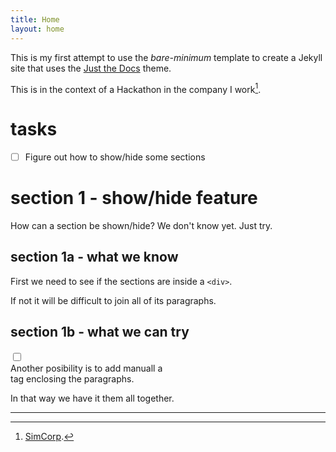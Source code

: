 ```yaml
---
title: Home
layout: home
---
```


This is my first attempt to use the *bare-minimum* template to create a Jekyll site that uses the [Just the Docs](https://github.com/just-the-docs/just-the-docs-template/blob/main/README.md) theme. 

This is in the context of a Hackathon in the company I work[^1]. 

# tasks

- [ ] Figure out how to show/hide some sections

# section 1 - show/hide feature

How can a section be shown/hide? We don't know yet. Just try.

## section 1a - what we know

First we need to see if the sections are inside a `<div>`. 

If not it will be difficult to join all of its paragraphs. 

## section 1b - what we can try

<input type=checkbox className="show-hide-next"/>
<div>
Another posibility is to add manuall a <div> tag enclosing the paragraphs.

In that way we have it them all together.
</div>

----
[^1]: [SimCorp](https://www.simcorp.com/).
